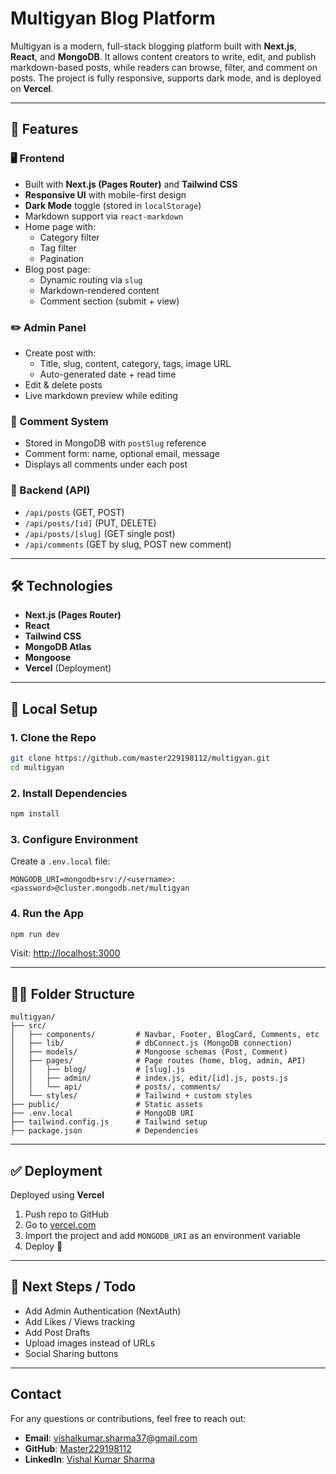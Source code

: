 # Multigyan Blog Platform

Multigyan is a modern, full-stack blogging platform built with **Next.js**, **React**, and **MongoDB**. It allows content creators to write, edit, and publish markdown-based posts, while readers can browse, filter, and comment on posts. The project is fully responsive, supports dark mode, and is deployed on **Vercel**.

---

## 🚀 Features

### 🖥️ Frontend
- Built with **Next.js (Pages Router)** and **Tailwind CSS**
- **Responsive UI** with mobile-first design
- **Dark Mode** toggle (stored in `localStorage`)
- Markdown support via `react-markdown`
- Home page with:
  - Category filter
  - Tag filter
  - Pagination
- Blog post page:
  - Dynamic routing via `slug`
  - Markdown-rendered content
  - Comment section (submit + view)

### ✏️ Admin Panel
- Create post with:
  - Title, slug, content, category, tags, image URL
  - Auto-generated date + read time
- Edit & delete posts
- Live markdown preview while editing

### 💬 Comment System
- Stored in MongoDB with `postSlug` reference
- Comment form: name, optional email, message
- Displays all comments under each post

### 🔗 Backend (API)
- `/api/posts` (GET, POST)
- `/api/posts/[id]` (PUT, DELETE)
- `/api/posts/[slug]` (GET single post)
- `/api/comments` (GET by slug, POST new comment)

---

## 🛠️ Technologies
- **Next.js (Pages Router)**
- **React**
- **Tailwind CSS**
- **MongoDB Atlas**
- **Mongoose**
- **Vercel** (Deployment)

---

## 🧪 Local Setup

### 1. Clone the Repo
```bash
git clone https://github.com/master229198112/multigyan.git
cd multigyan
```

### 2. Install Dependencies
```bash
npm install
```

### 3. Configure Environment
Create a `.env.local` file:
```
MONGODB_URI=mongodb+srv://<username>:<password>@cluster.mongodb.net/multigyan
```

### 4. Run the App
```bash
npm run dev
```
Visit: [http://localhost:3000](http://localhost:3000)

---

## 🧑‍💻 Folder Structure
```
multigyan/
├── src/
│   ├── components/         # Navbar, Footer, BlogCard, Comments, etc
│   ├── lib/                # dbConnect.js (MongoDB connection)
│   ├── models/             # Mongoose schemas (Post, Comment)
│   ├── pages/              # Page routes (home, blog, admin, API)
│   │   ├── blog/           # [slug].js
│   │   ├── admin/          # index.js, edit/[id].js, posts.js
│   │   └── api/            # posts/, comments/
│   └── styles/             # Tailwind + custom styles
├── public/                 # Static assets
├── .env.local              # MongoDB URI
├── tailwind.config.js      # Tailwind setup
├── package.json            # Dependencies
```

---

## ✅ Deployment
Deployed using **Vercel**
1. Push repo to GitHub
2. Go to [vercel.com](https://vercel.com)
3. Import the project and add `MONGODB_URI` as an environment variable
4. Deploy 🚀

---

## 📌 Next Steps / Todo
- Add Admin Authentication (NextAuth)
- Add Likes / Views tracking
- Add Post Drafts
- Upload images instead of URLs
- Social Sharing buttons

---

## Contact
For any questions or contributions, feel free to reach out:
- **Email**: vishalkumar.sharma37@gmail.com
- **GitHub**: [Master229198112](https://github.com/Master229198112)
- **LinkedIn**: [Vishal Kumar Sharma](https://www.linkedin.com/in/mastervishal/)
